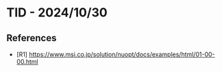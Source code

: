 # TID - 2024/10/30
<!--
## Learnings
- 
- 
-->


## References
- [R1] https://www.msi.co.jp/solution/nuopt/docs/examples/html/01-00-00.html

